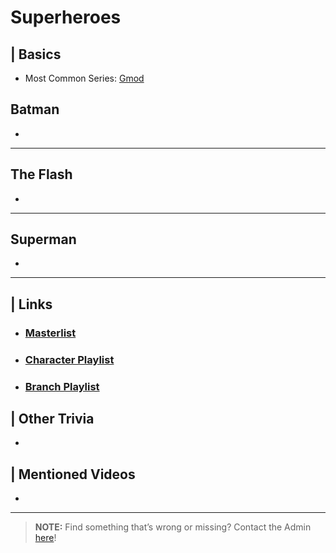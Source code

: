 # Superheroes  


## | Basics
- Most Common Series: [Gmod](6.Series/Gmod.html)


## Batman
- 
----
## The Flash
- 
----
## Superman
- 
----

## | Links  
- ### [Masterlist]()  
- ### [Character Playlist]()  
- ### [Branch Playlist]()  


## | Other Trivia  
-   

## | Mentioned Videos
- []()

----

> **NOTE:** Find something that’s wrong or missing? Contact the Admin [here](chapter_2.html)!